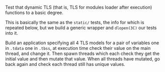 Test that dynamic TLS (that is, TLS for modules loader after execution)
functions to a basic degree.

This is basically the same as the `static/` tests, the info for which is
repeated below, but we build a generic wrapper and `dlopen(3C)` our tests into
it.

Build an application specifying all 4 TLS models for a pair of variables one
in `.tdata` one in `.tbss`, at execution time check their value on the main
thread, and change it.  Then spawn threads which each check they get the
initial value and then mutate that value.  When all threads have mutated, go
back again and check each thread still has unique values.
